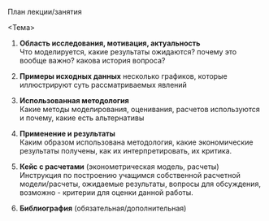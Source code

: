 План лекции/занятия

<Тема>

1. **Область исследования, мотивация, актуальность**  
   Что моделируется, какие результаты ожидаются? почему это вообще важно? какова история вопроса?

2. **Примеры исходных данных**
   несколько графиков, которые иллюстрируют суть рассматриваемых явлений

3. **Использованная методология**  
   Какие методы моделирования, оценивания, расчетов используются и почему, какие есть альтернативы

4. **Применение и результаты**  
   Каким образом использована методология, какие экономические результаты получены, как их интерпретировать, их критика.  

5. **Кейс с расчетами** (эконометрическая модель, расчеты)  
   Инструкция по построению учащимся собственной  расчетной модели/расчеты, ожидаемые результаты, 
   вопросы для обсуждения, возможно - критерии для оценки данной работы.

6. **Библиография** (обязательная/дополнительная)
